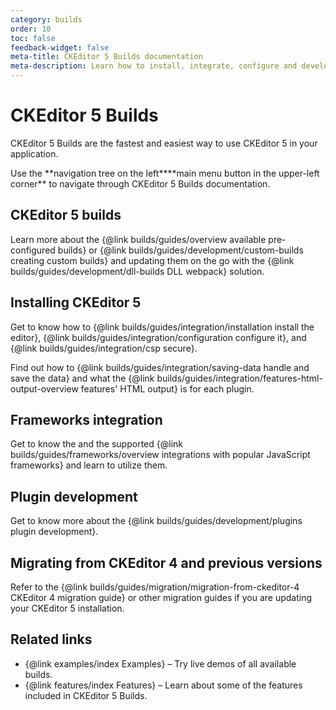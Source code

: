 ```yaml
---
category: builds
order: 10
toc: false
feedback-widget: false
meta-title: CKEditor 5 Builds documentation
meta-description: Learn how to install, integrate, configure and develop CKEditor 5 Builds. Browse through API documentation and online samples.
---
```


# CKEditor 5 Builds

CKEditor 5 Builds are the fastest and easiest way to use CKEditor 5 in your application.

<info-box>
	Use the <span class="navigation-hint_desktop">**navigation tree on the left**</span><span class="navigation-hint_mobile">**main menu button in the upper-left corner**</span> to navigate through CKEditor 5 Builds documentation.
</info-box>

## CKEditor 5 builds

Learn more about the {@link builds/guides/overview available pre-configured builds} or {@link builds/guides/development/custom-builds creating custom builds} and updating them on the go with the {@link builds/guides/development/dll-builds DLL webpack} solution.

## Installing CKEditor 5

Get to know how to {@link builds/guides/integration/installation install the editor}, {@link builds/guides/integration/configuration configure it}, and {@link builds/guides/integration/csp secure}.

Find out how to {@link builds/guides/integration/saving-data handle and save the data} and what the {@link builds/guides/integration/features-html-output-overview features' HTML output} is for each plugin.

## Frameworks integration

Get to know the and the supported {@link builds/guides/frameworks/overview integrations with popular JavaScript frameworks} and learn to utilize them.

## Plugin development

Get to know more about the {@link builds/guides/development/plugins plugin development}.

## Migrating from CKEditor 4 and previous versions

Refer to the {@link builds/guides/migration/migration-from-ckeditor-4 CKEditor 4 migration guide} or other migration guides if you are updating your CKEditor 5 installation.

## Related links

 * {@link examples/index Examples} &ndash; Try live demos of all available builds.
 * {@link features/index Features} &ndash; Learn about some of the features included in CKEditor 5 Builds.
